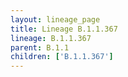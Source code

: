 ```yaml
---
layout: lineage_page
title: Lineage B.1.1.367
lineage: B.1.1.367
parent: B.1.1
children: ['B.1.1.367']
---
```

